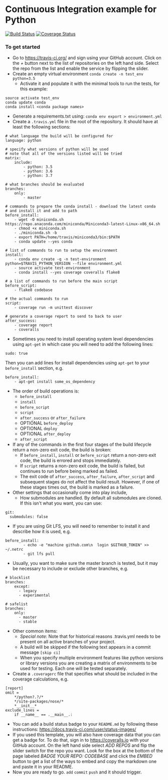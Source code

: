 # Continuous Integration example for Python

[![Build Status](https://travis-ci.org/dacb/codebase_conda.svg?branch=master)](https://travis-ci.org/dacb/codebase_conda)
[![Coverage Status](https://coveralls.io/repos/github/dacb/codebase_conda/badge.svg?branch=master)](https://coveralls.io/github/dacb/codebase_conda?branch=master)

### To get started
* Go to https://travis-ci.org/ and sign using your GitHub account.  Click on the _+_ button next to the list of repositories on the left hand side. Select the repo from the list and enable the service by flipping the slider.
* Create an empty virtual environment
`conda create -n test_env python=3.5`
  * Activate it and populate it with the minimal tools to run the tests, for this example:
```
source activate test_env
conda update conda
conda install <conda package names>
```
  * Generate a requirements.txt using:
`conda env export > environment.yml`
* Create a `.travis.yml` file in the root of the repository.  It should have at least the following sections:
```
# what language the build will be configured for
language: python

# specify what versions of python will be used
# note that all of the versions listed will be tried
matrix:
    include:
        - python: 3.5
        - python: 3.6
        - python: 3.7

# what branches should be evaluated
branches:
    only:
        - master

# commands to prepare the conda install - download the latest conda
# and install it and add to path
before_install:
    - wget -O miniconda.sh https://repo.anaconda.com/miniconda/Miniconda3-latest-Linux-x86_64.sh
    - chmod +x miniconda.sh
    - ./miniconda.sh -b
    - export PATH=/home/travis/miniconda3/bin:$PATH
    - conda update --yes conda
        
# list of commands to run to setup the environment
install:
    - conda env create -q -n test-environment python=$TRAVIS_PYTHON_VERSION --file environment.yml
    - source activate test-environment
    - conda install --yes coverage coveralls flake8

# a list of commands to run before the main script
before_script:
    - flake8 codebase

# the actual commands to run
script:
    - coverage run -m unittest discover

# generate a coverage report to send to back to user
after_success:
    - coverage report
    - coveralls
```
* Sometimes you need to install operating system level dependencies using `apt-get` in which case you will need to add the following lines:
```
sudo: true
```
Then you can add lines for install dependencies using `apt-get` to your `before_install` section, e.g.
```
before_install:
    - apt-get install some_os_dependency
```
* The order of build operations is:
  * `before_install`
  * `install`
  * `before_script`
  * `script`
  * `after_success` or `after_failure`
  * OPTIONAL `before_deploy`
  * OPTIONAL `deploy`
  * OPTIONAL `after_deploy`
  * `after_script`
* If any of the commands in the first four stages of the build lifecycle return a non-zero exit code, the build is broken:
  * If `before_install`, `install` or `before_script` return a non-zero exit code, the build is errored and stops immediately.
  * If `script` returns a non-zero exit code, the build is failed, but continues to run before being marked as failed.
  * The exit code of `after_success`, `after_failure`, `after_script` and subsequent stages do not affect the build result. However, if one of these stages times out, the build is marked as a failure.
* Other settings that occasionally come into play include,
  * How submodules are handled.  By default all submodules are cloned.  If this isn't what you want, you can use:
```
git:
  submodules: false
```
  * If you are using Git LFS, you will need to remember to install it and describe how it is used, e.g.
```
before_install:
		- echo -e "machine github.com\n  login $GITHUB_TOKEN" >> ~/.netrc
		- git lfs pull
```
  * Usually, you want to make sure the master branch is tested, but it may be necessary to include or exclude other branches, e.g.
```
# blocklist
branches:
    except:
      - legacy
      - experimental

# safelist
branches:
    only:
      - master
      - stable
```
* Other common items:
  * _Special note_: Note that for historical reasons .travis.yml needs to be present on all active branches of your project.
  * A build will be skipped if the following text appears in a commit message `[skip ci]`
  * When you specify multiple environment features like python versions or library versions you are creating a matrix of environments to be used for testing.  Each one will be tested separately.
* Create a `.coveragerc` file that specifies what should be included in the coverage calculations, e.g.
```
[report]
omit =  
    */python?.?/*
    */site-packages/nose/*
    *__init__*
exclude_lines =
    if __name__ == .__main__.:
```
* You can add a build status badge to your `README.md` by following these instructions: https://docs.travis-ci.com/user/status-images/
* If you used this template, you will also have coverage data that you can get a badge for.  To do that, sign in to https://coveralls.io with your GitHub account.  On the left hand side select _ADD REPOS_ and flip the slider switch for the repo you want.  Look for the box at the bottom of the page labeled _BADGE YOUR REPO: CODEBASE_ and click the _EMBED_ button to get a list of the ways to embed and copy the markdown one and paste it in your README.
* Now you are ready to go.  `add` `commit` `push` and it should trigger.

